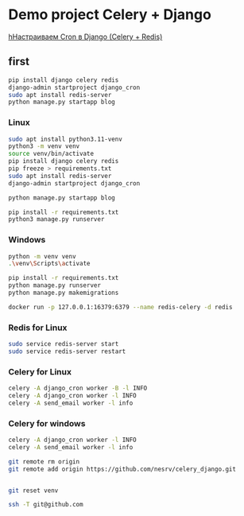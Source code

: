# Demo project Celery + Django

[hНастраиваем Cron в Django (Celery + Redis)](https://youtu.be/JzTdURgzOpw?si=uIayFyrj_3Wg7zFO)
## first

```sh
pip install django celery redis
django-admin startproject django_cron
sudo apt install redis-server
python manage.py startapp blog
```

### Linux

```sh
sudo apt install python3.11-venv
python3 -m venv venv
source venv/bin/activate
pip install django celery redis
pip freeze > requirements.txt
sudo apt install redis-server
django-admin startproject django_cron

python manage.py startapp blog

pip install -r requirements.txt 
python3 manage.py runserver
```


### Windows

```sh
python -m venv venv
.\venv\Scripts\activate

pip install -r requirements.txt 
python manage.py runserver
python manage.py makemigrations
```


```sh
docker run -p 127.0.0.1:16379:6379 --name redis-celery -d redis
```


### Redis for Linux

```sh
sudo service redis-server start
sudo service redis-server restart

```


### Celery for Linux

```sh
celery -A django_cron worker -B -l INFO
celery -A django_cron worker -l INFO
celery -A send_email worker -l info
```

### Celery for windows
```sh
celery -A django_cron worker -l INFO
celery -A send_email worker -l info
```


```sh
git remote rm origin
git remote add origin https://github.com/nesrv/celery_django.git


git reset venv
```




```sh
ssh -T git@github.com
```